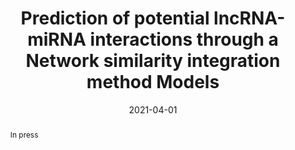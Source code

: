 ---
title: Prediction of potential lncRNA-miRNA interactions through a Network similarity integration method
  Models
date: '2021-04-01'
publishDate: '2021-04-01T13:36:27.550225Z'
authors:
- Weizhe Ding
- Yang Nan
- Shujuan Wu
- Di Cui
- Li Zhang*
- Hongsheng Liu*
publication_types:
- '2'
abstract: 'In press'
featured: false
publication: '*Journal of Mudanjiang Medical University*'
#url_pdf: https://doi.org/10.1021/acs.jctc.0c00514
#doi: 10.1021/acs.jctc.0c00514
---